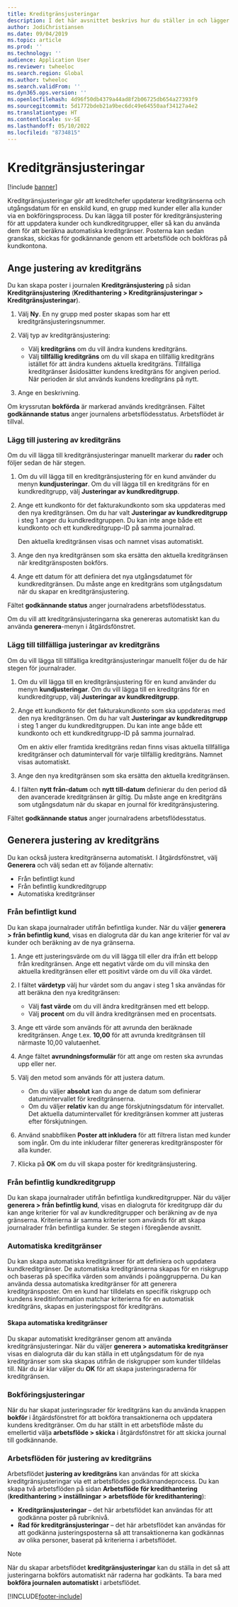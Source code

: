 ```yaml
---
title: Kreditgränsjusteringar
description: I det här avsnittet beskrivs hur du ställer in och lägger till justeringar av kreditgränser.
author: JodiChristiansen
ms.date: 09/04/2019
ms.topic: article
ms.prod: ''
ms.technology: ''
audience: Application User
ms.reviewer: twheeloc
ms.search.region: Global
ms.author: twheeloc
ms.search.validFrom: ''
ms.dyn365.ops.version: ''
ms.openlocfilehash: 4d96f50db4379a44ad8f2b06725db654a27393f9
ms.sourcegitcommit: 5d1772bdeb21a9bec6dc49e64550aaf34127a4e2
ms.translationtype: HT
ms.contentlocale: sv-SE
ms.lasthandoff: 05/10/2022
ms.locfileid: "8734815"
---
```

# <a name="credit-limit-adjustments"></a>Kreditgränsjusteringar 

[!include [banner](../includes/banner.md)]

Kreditgränsjusteringar gör att kreditchefer uppdaterar kreditgränserna och utgångsdatum för en enskild kund, en grupp med kunder eller alla kunder via en bokföringsprocess. Du kan lägga till poster för kreditgränsjustering för att uppdatera kunder och kundkreditgrupper, eller så kan du använda dem för att beräkna automatiska kreditgränser. Posterna kan sedan granskas, skickas för godkännande genom ett arbetsflöde och bokföras på kundkontona.

## <a name="set-up-credit-limit-adjustments"></a>Ange justering av kreditgräns

Du kan skapa poster i journalen **Kreditgränsjustering** på sidan **Kreditgränsjustering** (**Kredithantering \> Kreditgränsjusteringar \> Kreditgränsjusteringar**).

1. Välj **Ny**. En ny grupp med poster skapas som har ett kreditgränsjusteringsnummer.
2. Välj typ av kreditgränsjustering:

    - Välj **kreditgräns** om du vill ändra kundens kreditgräns.
    - Välj **tillfällig kreditgräns** om du vill skapa en tillfällig kreditgräns istället för att ändra kundens aktuella kreditgräns. Tillfälliga kreditgränser åsidosätter kundens kreditgräns för angiven period. När perioden är slut används kundens kreditgräns på nytt.
3. Ange en beskrivning. 

Om kryssrutan **bokförda** är markerad används kreditgränsen. Fältet **godkännande status** anger journalens arbetsflödesstatus. Arbetsflödet är tillval.

### <a name="add-credit-limit-adjustments"></a>Lägg till justering av kreditgräns

Om du vill lägga till kreditgränsjusteringar manuellt markerar du **rader** och följer sedan de här stegen.

1. Om du vill lägga till en kreditgränsjustering för en kund använder du menyn **kundjusteringar**. Om du vill lägga till en kreditgräns för en kundkreditgrupp, välj **Justeringar av kundkreditgrupp**.
2. Ange ett kundkonto för det fakturakundkonto som ska uppdateras med den nya kreditgränsen. Om du har valt **Justeringar av kundkreditgrupp** i steg 1 anger du kundkreditgruppen. Du kan inte ange både ett kundkonto och ett kundkreditgrupp-ID på samma journalrad.

    Den aktuella kreditgränsen visas och namnet visas automatiskt.

3. Ange den nya kreditgränsen som ska ersätta den aktuella kreditgränsen när kreditgränsposten bokförs.
4. Ange ett datum för att definiera det nya utgångsdatumet för kundkreditgränsen. Du måste ange en kreditgräns som utgångsdatum när du skapar en kreditgränsjustering.

Fältet **godkännande status** anger journalradens arbetsflödesstatus.

Om du vill att kreditgränsjusteringarna ska genereras automatiskt kan du använda **generera**-menyn i åtgärdsfönstret.
 
### <a name="add-temporary-credit-limit-adjustments"></a>Lägg till tillfälliga justeringar av kreditgräns

Om du vill lägga till tillfälliga kreditgränsjusteringar manuellt följer du de här stegen för journalrader.

1. Om du vill lägga till en kreditgränsjustering för en kund använder du menyn **kundjusteringar**. Om du vill lägga till en kreditgräns för en kundkreditgrupp, välj **Justeringar av kundkreditgrupp**.
2. Ange ett kundkonto för det fakturakundkonto som ska uppdateras med den nya kreditgränsen. Om du har valt **Justeringar av kundkreditgrupp** i steg 1 anger du kundkreditgruppen. Du kan inte ange både ett kundkonto och ett kundkreditgrupp-ID på samma journalrad.

    Om en aktiv eller framtida kreditgräns redan finns visas aktuella tillfälliga kreditgränser och datumintervall för varje tillfällig kreditgräns. Namnet visas automatiskt.

3. Ange den nya kreditgränsen som ska ersätta den aktuella kreditgränsen.
4. I fälten **nytt från-datum** och **nytt till-datum** definierar du den period då den avancerade kreditgränsen är giltig. Du måste ange en kreditgräns som utgångsdatum när du skapar en journal för kreditgränsjustering.

Fältet **godkännande status** anger journalradens arbetsflödesstatus.

## <a name="generate-credit-limit-adjustments"></a>Generera justering av kreditgräns

Du kan också justera kreditgränserna automatiskt. I åtgärdsfönstret, välj **Generera** och välj sedan ett av följande alternativ:

- Från befintligt kund
- Från befintlig kundkreditgrupp
- Automatiska kreditgränser

### <a name="from-existing-customer"></a>Från befintligt kund

Du kan skapa journalrader utifrån befintliga kunder. När du väljer **generera \> från befintlig kund**, visas en dialogruta där du kan ange kriterier för val av kunder och beräkning av de nya gränserna.

1. Ange ett justeringsvärde om du vill lägga till eller dra ifrån ett belopp från kreditgränsen. Ange ett negativt värde om du vill minska den aktuella kreditgränsen eller ett positivt värde om du vill öka värdet.
2. I fältet **värdetyp** välj hur värdet som du angav i steg 1 ska användas för att beräkna den nya kreditgränsen:

    - Välj **fast värde** om du vill ändra kreditgränsen med ett belopp.
    - Välj **procent** om du vill ändra kreditgränsen med en procentsats.

3. Ange ett värde som används för att avrunda den beräknade kreditgränsen. Ange t.ex. **10,00** för att avrunda kreditgränsen till närmaste 10,00 valutaenhet.
4. Ange fältet **avrundningsformulär** för att ange om resten ska avrundas upp eller ner.
5. Välj den metod som används för att justera datum.

    - Om du väljer **absolut** kan du ange de datum som definierar datumintervallet för kreditgränserna.
    - Om du väljer **relativ** kan du ange förskjutningsdatum för intervallet. Det aktuella datumintervallet för kreditgränsen kommer att justeras efter förskjutningen.

6. Använd snabbfliken **Poster att inkludera** för att filtrera listan med kunder som ingår. Om du inte inkluderar filter genereras kreditgränsposter för alla kunder.
7. Klicka på **OK** om du vill skapa poster för kreditgränsjustering.

### <a name="from-existing-customer-credit-group"></a>Från befintlig kundkreditgrupp

Du kan skapa journalrader utifrån befintliga kundkreditgrupper. När du väljer **generera \> från befintlig kund**, visas en dialogruta för kreditgrupp där du kan ange kriterier för val av kundkreditgrupper och beräkning av de nya gränserna. Kriterierna är samma kriterier som används för att skapa journalrader från befintliga kunder. Se stegen i föregående avsnitt.

### <a name="automatic-credit-limits"></a>Automatiska kreditgränser

Du kan skapa automatiska kreditgränser för att definiera och uppdatera kundkreditgränser. De automatiska kreditgränserna skapas för en riskgrupp och baseras på specifika värden som används i poänggrupperna. Du kan använda dessa automatiska kreditgränser för att generera kreditgränsposter. Om en kund har tilldelats en specifik riskgrupp och kundens kreditinformation matchar kriterierna för en automatisk kreditgräns, skapas en justeringspost för kreditgräns.

#### <a name="create-automatic-credit-limits"></a>Skapa automatiska kreditgränser

Du skapar automatiskt kreditgränser genom att använda kreditgränsjusteringar. När du väljer **generera \> automatiska kreditgränser** visas en dialogruta där du kan ställa in ett utgångsdatum för de nya kreditgränser som ska skapas utifrån de riskgrupper som kunder tilldelas till. När du är klar väljer du **OK** för att skapa justeringsraderna för kreditgränsen.

### <a name="post-adjustments"></a>Bokföringsjusteringar

När du har skapat justeringsrader för kreditgräns kan du använda knappen **bokför** i åtgärdsfönstret för att bokföra transaktionerna och uppdatera kundens kreditgränser. Om du har ställt in ett arbetsflöde måste du emellertid välja **arbetsflöde \> skicka** i åtgärdsfönstret för att skicka journal till godkännande.

### <a name="credit-limit-adjustments-workflows"></a>Arbetsflöden för justering av kreditgräns

Arbetsflödet **justering av kreditgräns** kan användas för att skicka kreditgränsjusteringar via ett arbetsflödes godkännandeprocess. Du kan skapa två arbetsflöden på sidan **Arbetsflöde för kredithantering** (**kredithantering \> inställningar \> arbetsflöde för kredithantering**):

- **Kreditgränsjusteringar** – det här arbetsflödet kan användas för att godkänna poster på rubriknivå.
- **Rad för kreditgränsjusteringar** – det här arbetsflödet kan användas för att godkänna justeringsposterna så att transaktionerna kan godkännas av olika personer, baserat på kriterierna i arbetsflödet.

> [!NOTE]
> När du skapar arbetsflödet **kreditgränsjusteringar** kan du ställa in det så att justeringarna bokförs automatiskt när raderna har godkänts. Ta bara med **bokföra journalen automatiskt** i arbetsflödet.


[!INCLUDE[footer-include](../../includes/footer-banner.md)]
